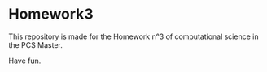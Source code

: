 # Homework3

This repository is made for the Homework n°3 of computational science in the PCS Master.

Have fun. 
